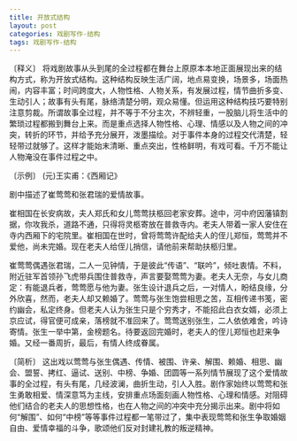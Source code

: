 ```yaml
---
title: 开放式结构
layout: post
categories: 戏剧写作-结构
tags: 戏剧写作-结构
---
```


〔释义〕 将戏剧故事从头到尾的全过程都在舞台上原原本本地正面展现出来的结构方式，称为开放式结构。这种结构反映生活广阔，地点易变换，场景多，场面热闹，内容丰富；时间跨度大，人物性格、人物关系，有发展过程，情节曲折多变、生动引人；故事有头有尾，脉络清楚分明，观众易懂。但运用这种结构技巧要特别注意剪裁。所谓故事全过程，并不等于不分主次，不辨轻重，一股脑儿将生活中的繁琐过程都搬到舞台上来。而是重点选择人物性格、心理、情感以及人物之间的冲突，转折的环节，并给予充分展开，泼墨描绘。对于事件本身的过程交代清楚，轻轻带过就够了。这样才能始末清晰、重点突出，性格鲜明，有戏可看。千万不能让人物淹没在事件过程之中。

〔示例〕 (元)王实甫：《西厢记》

剧中描述了崔莺莺和张君瑞的爱情故事。

崔相国在长安病故，夫人郑氏和女儿莺莺扶柩回老家安葬。途中，河中府因藩镇割据，你攻我杀，道路不通，只得将灵柩寄放在普救寺内。老夫人带着一家人安住在寺内西厢下的宅院里。崔相国在世时，曾将莺莺许配给夫人的侄儿郑恒，莺莺并不爱他，尚未完婚。现在老夫人给侄儿捎信，请他前来帮助扶柩归里。

崔莺莺偶遇张君瑞，二人一见钟情，于是彼此“传语”、“联吟”，倾吐衷情。不料，附近驻军首领孙飞虎带兵围住普救寺，声言要娶莺莺为妻。老夫人无奈，与女儿商定：有能退兵者，莺莺愿与他为妻。张生设计退兵之后，一对情人，盼结良缘，分外欣喜，然而，老夫人却又赖婚了。莺莺与张生饱尝相思之苦，互相传递书笺，密约幽会，私定终身。但老夫人认为张生只是个穷秀才，不能招此白衣女婿，必须上京应试，得官便可成亲，落榜就不准回来了。莺莺送别张生，二人依依难舍，吟诗寄情。张生一举中第，金榜题名。待要返回完婚时，老夫人的侄儿郑恒也赶来争婚。又经一番周折，最后，有情人终成眷属。

〔简析〕 这出戏以莺莺与张生偶遇、传情、被围、许亲、解围、赖婚、相思、幽会、盟誓、拷红、逼试、送别、中榜、争婚、团圆等一系列情节展现了这个爱情故事的全过程，有头有尾，几经波澜，曲折生动，引人入胜。剧作家始终以莺莺和张生勇敢相爱、情深意笃为主线，安排重点场面刻画人物性格、心理和情感。对阻碍他们结合的老夫人的思想性格，也在人物之间的冲突中充分揭示出来。剧中将如何“解围”、如何“中榜”等等事件过程都一笔带过了，集中表现莺莺和张生争取婚姻自由、爱情幸福的斗争，歌颂他们反对封建礼教的叛逆精神。 
